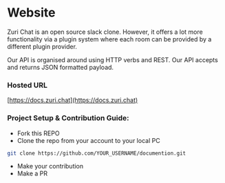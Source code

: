 # Website

Zuri Chat is an open source slack clone. However, it offers a lot more functionality via a plugin system where each room can be provided by a different plugin provider.

Our API is organised around using HTTP verbs and REST. Our API accepts and returns JSON formatted payload.


### Hosted URL

[https://docs.zuri.chat](https://docs.zuri.chat)


### Project Setup & Contribution Guide:

- Fork this REPO
- Clone the repo from your account to your local PC

```bash
git clone https://github.com/YOUR_USERNAME/documention.git
```
- Make your contribution
- Make a PR


